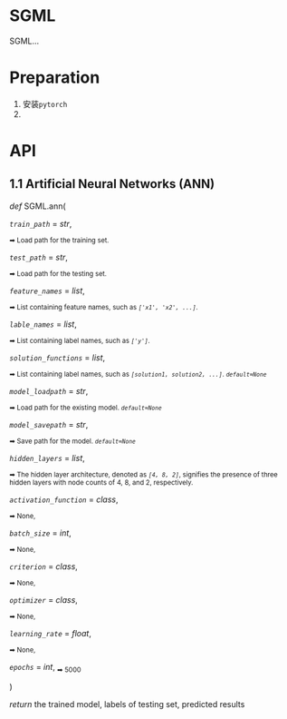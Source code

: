 # SGML

SGML...

# Preparation

1. 安装`pytorch`
2.


# API
## 1.1 Artificial Neural Networks (ANN)

*def*   SGML.ann(

*`train_path`* = *str*, 

<sub> ➡ Load path for the training set. </sub>

*`test_path`* = *str*, 

<sub> ➡ Load path for the testing set. </sub>

*`feature_names`* = *list*, 

<sub> ➡ List containing feature names, such as *`['x1', 'x2', ...]`*. </sub>

*`lable_names`* = *list*, 

<sub> ➡ List containing label names, such as *`['y']`*. </sub>

*`solution_functions`* = *list*, 

<sub> ➡ List containing label names, such as *`[solution1, solution2, ...]`*. *`default=None`* </sub>

*`model_loadpath`* = *str*, 

<sub> ➡ Load path for the existing model. *`default=None`* </sub>

*`model_savepath`* = *str*, 

<sub> ➡ Save path for the model. *`default=None`* </sub>

*`hidden_layers`* = *list*, 

<sub> ➡ The hidden layer architecture, denoted as *`[4, 8, 2]`*, signifies the presence of three hidden layers with node counts of 4, 8, and 2, respectively. </sub>

*`activation_function`*  = *class*, 

<sub> ➡ None, </sub>

*`batch_size`* = *int*, 

<sub> ➡ None, </sub>

*`criterion`* = *class*, 

<sub> ➡ None, </sub>

*`optimizer`* = *class*, 

<sub> ➡ None, </sub>

*`learning_rate`*  = *float*, 

<sub> ➡ None, </sub>

*`epochs`* = *int*, <sub> ➡ 5000 

</sub>

)

*return* the trained model, labels of testing set, predicted results





